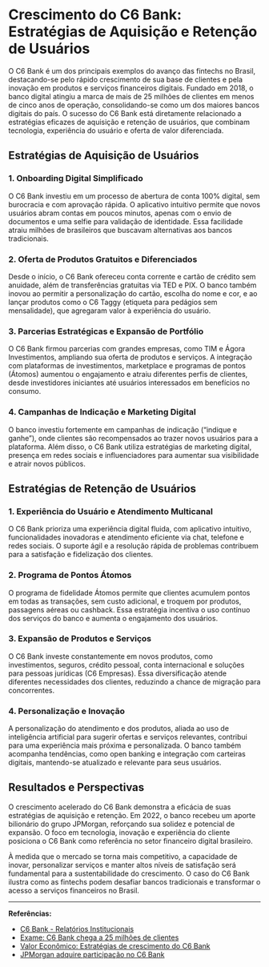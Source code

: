 # Crescimento do C6 Bank: Estratégias de Aquisição e Retenção de Usuários

O C6 Bank é um dos principais exemplos do avanço das fintechs no Brasil, destacando-se pelo rápido crescimento de sua base de clientes e pela inovação em produtos e serviços financeiros digitais. Fundado em 2018, o banco digital atingiu a marca de mais de 25 milhões de clientes em menos de cinco anos de operação, consolidando-se como um dos maiores bancos digitais do país. O sucesso do C6 Bank está diretamente relacionado a estratégias eficazes de aquisição e retenção de usuários, que combinam tecnologia, experiência do usuário e oferta de valor diferenciada.

## Estratégias de Aquisição de Usuários

### 1. **Onboarding Digital Simplificado**
O C6 Bank investiu em um processo de abertura de conta 100% digital, sem burocracia e com aprovação rápida. O aplicativo intuitivo permite que novos usuários abram contas em poucos minutos, apenas com o envio de documentos e uma selfie para validação de identidade. Essa facilidade atraiu milhões de brasileiros que buscavam alternativas aos bancos tradicionais.

### 2. **Oferta de Produtos Gratuitos e Diferenciados**
Desde o início, o C6 Bank ofereceu conta corrente e cartão de crédito sem anuidade, além de transferências gratuitas via TED e PIX. O banco também inovou ao permitir a personalização do cartão, escolha do nome e cor, e ao lançar produtos como o C6 Taggy (etiqueta para pedágios sem mensalidade), que agregaram valor à experiência do usuário.

### 3. **Parcerias Estratégicas e Expansão de Portfólio**
O C6 Bank firmou parcerias com grandes empresas, como TIM e Ágora Investimentos, ampliando sua oferta de produtos e serviços. A integração com plataformas de investimentos, marketplace e programas de pontos (Átomos) aumentou o engajamento e atraiu diferentes perfis de clientes, desde investidores iniciantes até usuários interessados em benefícios no consumo.

### 4. **Campanhas de Indicação e Marketing Digital**
O banco investiu fortemente em campanhas de indicação (“indique e ganhe”), onde clientes são recompensados ao trazer novos usuários para a plataforma. Além disso, o C6 Bank utiliza estratégias de marketing digital, presença em redes sociais e influenciadores para aumentar sua visibilidade e atrair novos públicos.

## Estratégias de Retenção de Usuários

### 1. **Experiência do Usuário e Atendimento Multicanal**
O C6 Bank prioriza uma experiência digital fluida, com aplicativo intuitivo, funcionalidades inovadoras e atendimento eficiente via chat, telefone e redes sociais. O suporte ágil e a resolução rápida de problemas contribuem para a satisfação e fidelização dos clientes.

### 2. **Programa de Pontos Átomos**
O programa de fidelidade Átomos permite que clientes acumulem pontos em todas as transações, sem custo adicional, e troquem por produtos, passagens aéreas ou cashback. Essa estratégia incentiva o uso contínuo dos serviços do banco e aumenta o engajamento dos usuários.

### 3. **Expansão de Produtos e Serviços**
O C6 Bank investe constantemente em novos produtos, como investimentos, seguros, crédito pessoal, conta internacional e soluções para pessoas jurídicas (C6 Empresas). Essa diversificação atende diferentes necessidades dos clientes, reduzindo a chance de migração para concorrentes.

### 4. **Personalização e Inovação**
A personalização do atendimento e dos produtos, aliada ao uso de inteligência artificial para sugerir ofertas e serviços relevantes, contribui para uma experiência mais próxima e personalizada. O banco também acompanha tendências, como open banking e integração com carteiras digitais, mantendo-se atualizado e relevante para seus usuários.

## Resultados e Perspectivas

O crescimento acelerado do C6 Bank demonstra a eficácia de suas estratégias de aquisição e retenção. Em 2022, o banco recebeu um aporte bilionário do grupo JPMorgan, reforçando sua solidez e potencial de expansão. O foco em tecnologia, inovação e experiência do cliente posiciona o C6 Bank como referência no setor financeiro digital brasileiro.

À medida que o mercado se torna mais competitivo, a capacidade de inovar, personalizar serviços e manter altos níveis de satisfação será fundamental para a sustentabilidade do crescimento. O caso do C6 Bank ilustra como as fintechs podem desafiar bancos tradicionais e transformar o acesso a serviços financeiros no Brasil.

---

**Referências:**
- [C6 Bank - Relatórios Institucionais](https://www.c6bank.com.br/)
- [Exame: C6 Bank chega a 25 milhões de clientes](https://exame.com/)
- [Valor Econômico: Estratégias de crescimento do C6 Bank](https://valor.globo.com/)
- [JPMorgan adquire participação no C6 Bank](https://g1.globo.com/)